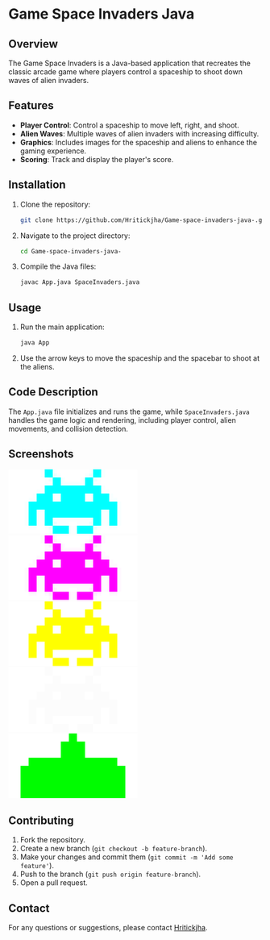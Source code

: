 # Game Space Invaders Java

## Overview
The Game Space Invaders is a Java-based application that recreates the classic arcade game where players control a spaceship to shoot down waves of alien invaders.

## Features
- **Player Control**: Control a spaceship to move left, right, and shoot.
- **Alien Waves**: Multiple waves of alien invaders with increasing difficulty.
- **Graphics**: Includes images for the spaceship and aliens to enhance the gaming experience.
- **Scoring**: Track and display the player's score.

## Installation
1. Clone the repository:
    ```bash
    git clone https://github.com/Hritickjha/Game-space-invaders-java-.git
    ```
2. Navigate to the project directory:
    ```bash
    cd Game-space-invaders-java-
    ```
3. Compile the Java files:
    ```bash
    javac App.java SpaceInvaders.java
    ```

## Usage
1. Run the main application:
    ```bash
    java App
    ```
2. Use the arrow keys to move the spaceship and the spacebar to shoot at the aliens.

## Code Description
The `App.java` file initializes and runs the game, while `SpaceInvaders.java` handles the game logic and rendering, including player control, alien movements, and collision detection.

## Screenshots
![Alien Cyan](alien-cyan.png)
![Alien Magenta](alien-magenta.png)
![Alien Yellow](alien-yellow.png)
![Alien](alien.png)
![Ship](ship.png)

## Contributing
1. Fork the repository.
2. Create a new branch (`git checkout -b feature-branch`).
3. Make your changes and commit them (`git commit -m 'Add some feature'`).
4. Push to the branch (`git push origin feature-branch`).
5. Open a pull request.

## Contact
For any questions or suggestions, please contact [Hritickjha](https://github.com/Hritickjha).
